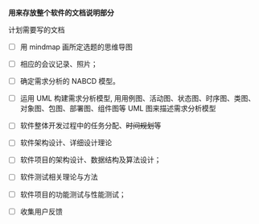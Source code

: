 **用来存放整个软件的文档说明部分**

计划需要写的文档

- [ ] 用 mindmap 画所定选题的思维导图
- [ ] 相应的会议记录、照片；
- [ ] 确定需求分析的 NABCD 模型。 
- [ ] 运用 UML 构建需求分析模型, 用用例图、活动图、状态图、时序图、类图、对象图、包图、部署图、组件图等 UML 图来描述需求分析模型
- [ ] 软件整体开发过程中的任务分配、~~时间规划~~等

- [ ] 软件架构设计、详细设计理论
- [ ] 软件项目的架构设计、数据结构及算法设计；
- [ ] 软件测试相关理论与方法
- [ ] 软件项目的功能测试与性能测试；
- [ ] 收集用户反馈